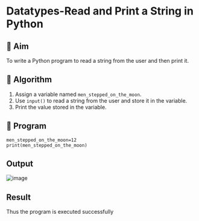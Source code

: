 # Datatypes-Read and Print a String in Python

## 🎯 Aim
To write a Python program to read a string from the user and then print it.

## 🧠 Algorithm
1. Assign a variable named `men_stepped_on_the_moon`.
2. Use `input()` to read a string from the user and store it in the variable.
3. Print the value stored in the variable.

## 🧾 Program
~~~
men_stepped_on_the_moon=12
print(men_stepped_on_the_moon)
~~~

## Output
![image](https://github.com/user-attachments/assets/347759a2-d9b9-434a-9f23-311f3e7db60c)


## Result
Thus the program is executed successfully
